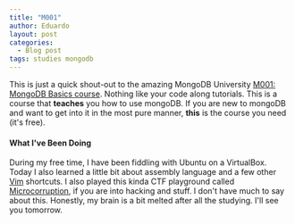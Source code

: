 ```yaml
---
title: "M001"
author: Eduardo
layout: post
categories:
  - Blog post
tags: studies mongodb
---
```


This is just a quick shout-out to the amazing MongoDB University [M001: MongoDB Basics course](https://university.mongodb.com/courses/M001/about). Nothing like your code along tutorials. This is a course that **teaches** you how to use mongoDB. If you are new to mongoDB and want to get into it in the most pure manner, **this** is the course you need (it's free).

#### What I've Been Doing

During my free time, I have been fiddling with Ubuntu on a VirtualBox. Today I also learned a little bit about assembly language and a few other [Vim]({{sit.url}}/vim) shortcuts. I also played this kinda CTF playground called [Microcorruption](https://microcorruption.com/), if you are into hacking and stuff. I don't have much to say about this. Honestly, my brain is a bit melted after all the studying. I'll see you tomorrow.
